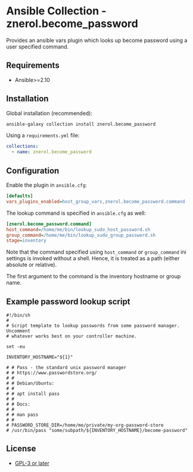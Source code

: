 # Ansible Collection - znerol.become\_password

Provides an ansible vars plugin which looks up become password using a user
specified command.

## Requirements

* Ansible>=2.10

## Installation

Global installation (recommended):

```bash
ansible-galaxy collection install znerol.become_password
```

Using a `requirements.yml` file:

```yaml
collections:
  - name: znerol.become_password
```

## Configuration

Enable the plugin in `ansible.cfg`:

```ini
[defaults]
vars_plugins_enabled=host_group_vars,znerol.become_password.command
```

The lookup command is specified in `ansible.cfg` as well:

```ini
[znerol.become_password.command]
host_command=/home/me/bin/lookup_sudo_host_password.sh
group_command=/home/me/bin/lookup_sudo_group_password.sh
stage=inventory
```

Note that the command specified using `host_command` or `group_command` ini
settings is invoked without a shell. Hence, it is treated as a path (either
absolute or relative).

The first argument to the command is the inventory hostname or group name.

## Example password lookup script

```
#!/bin/sh
#
# Script template to lookup passwords from some password manager. Uncomment
# whatever works best on your controller machine.

set -eu

INVENTORY_HOSTNAME="${1}"

# # Pass - the standard unix password manager
# # https://www.passwordstore.org/
# #
# # Debian/Ubuntu:
# #
# # apt install pass
# #
# # Docs:
# #
# # man pass
# #
# PASSWORD_STORE_DIR=/home/me/private/my-org-password-store
# /usr/bin/pass "some/subpath/${INVENTORY_HOSTNAME}/become-password"
```

## License

* [GPL-3 or later](https://www.gnu.org/licenses/gpl-3.0.en.html)
